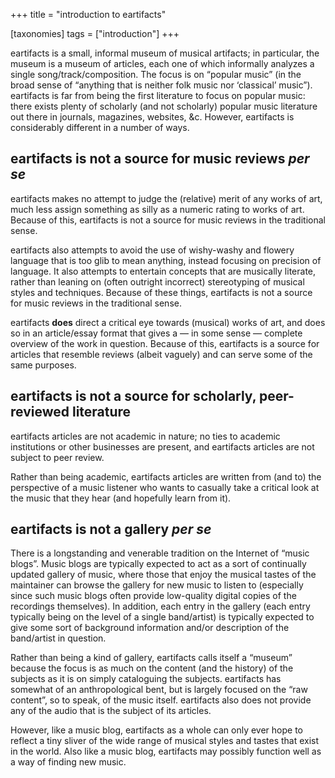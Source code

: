 +++
title = "introduction to eartifacts"

[taxonomies]
tags = ["introduction"]
+++

eartifacts is a small, informal museum of musical artifacts; in particular, the
museum is a museum of articles, each one of which informally analyzes a single
song/track/composition. The focus is on &ldquo;popular music&rdquo; (in the
broad sense of &ldquo;anything that is neither folk music nor
&lsquo;classical&rsquo; music&rdquo;). eartifacts is far from being the first
literature to focus on popular music: there exists plenty of scholarly (and not
scholarly) popular music literature out there in journals, magazines, websites,
&amp;c. However, eartifacts is considerably different in a number of ways.

<!-- more -->

## eartifacts is not a source for music reviews <i>per se</i>

eartifacts makes no attempt to judge the (relative) merit of any works of art,
much less assign something as silly as a numeric rating to works of art.
Because of this, eartifacts is not a source for music reviews in the
traditional sense.

eartifacts also attempts to avoid the use of wishy-washy and flowery language
that is too glib to mean anything, instead focusing on precision of language.
It also attempts to entertain concepts that are musically literate, rather than
leaning on (often outright incorrect) stereotyping of musical styles and
techniques. Because of these things, eartifacts is not a source for music
reviews in the traditional sense.

eartifacts **does** direct a critical eye towards (musical) works of art, and
does so in an article/essay format that gives a &mdash; in some sense &mdash;
complete overview of the work in question. Because of this, eartifacts is a
source for articles that resemble reviews (albeit vaguely) and can serve some
of the same purposes.

## eartifacts is not a source for scholarly, peer-reviewed literature

eartifacts articles are not academic in nature; no ties to academic
institutions or other businesses are present, and eartifacts articles are not
subject to peer review.

Rather than being academic, eartifacts articles are written from (and to) the
perspective of a music listener who wants to casually take a critical look at
the music that they hear (and hopefully learn from it).

## eartifacts is not a gallery <i>per se</i>

There is a longstanding and venerable tradition on the Internet of &ldquo;music
blogs&rdquo;. Music blogs are typically expected to act as a sort of
continually updated gallery of music, where those that enjoy the musical tastes
of the maintainer can browse the gallery for new music to listen to (especially
since such music blogs often provide low-quality digital copies of the
recordings themselves). In addition, each entry in the gallery (each entry
typically being on the level of a single band/artist) is typically expected to
give some sort of background information and/or description of the band/artist
in question.

Rather than being a kind of gallery, eartifacts calls itself a
&ldquo;museum&rdquo; because the focus is as much on the content (and the
history) of the subjects as it is on simply cataloguing the subjects.
eartifacts has somewhat of an anthropological bent, but is largely focused on
the &ldquo;raw content&rdquo;, so to speak, of the music itself. eartifacts
also does not provide any of the audio that is the subject of its articles.

However, like a music blog, eartifacts as a whole can only ever hope to reflect
a tiny sliver of the wide range of musical styles and tastes that exist in the
world. Also like a music blog, eartifacts may possibly function well as a way
of finding new music.
